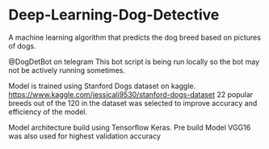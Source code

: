 # Deep-Learning-Dog-Detective
A machine learning algorithm that predicts the dog breed based on pictures of dogs.


@DogDetBot on telegram
This bot script is being run locally so the bot may not be actively running sometimes.

Model is trained using Stanford Dogs dataset on kaggle.
https://www.kaggle.com/jessicali9530/stanford-dogs-dataset
22 popular breeds out of the 120 in the dataset was selected to improve accuracy and efficiency of the model.

Model architecture build using Tensorflow Keras.
Pre build Model VGG16 was also used for highest validation accuracy
